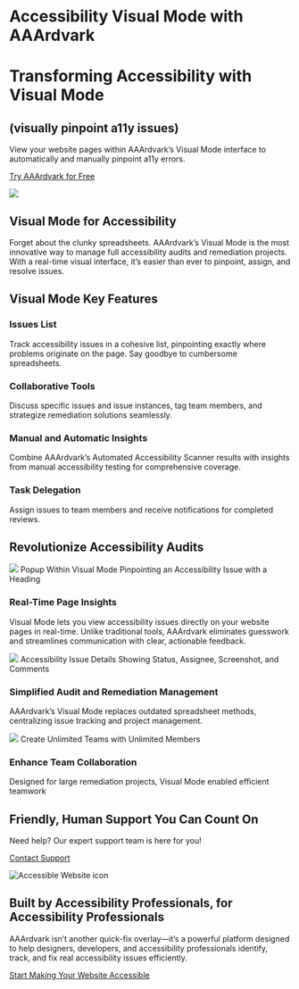 # Accessibility Visual Mode with AAArdvark

# Transforming Accessibility with Visual Mode

 

## (visually pinpoint a11y issues)

 

View your website pages within AAArdvark’s Visual Mode interface to automatically and manually pinpoint a11y errors.

 

[Try AAArdvark for Free](https://app.aaardvarkaccessibility.com/register)

![](https://aaardvarkaccessibility.com/wp-content/uploads/2024/11/6.-Visual-mode_rev-768x512.png) 

## Visual Mode for Accessibility

 

Forget about the clunky spreadsheets. AAArdvark’s Visual Mode is the most innovative way to manage full accessibility audits and remediation projects. With a real-time visual interface, it’s easier than ever to pinpoint, assign, and resolve issues.

 

## Visual Mode Key Features

 

 

### Issues List

 

Track accessibility issues in a cohesive list, pinpointing exactly where problems originate on the page. Say goodbye to cumbersome spreadsheets.

 

 

### Collaborative Tools

 

Discuss specific issues and issue instances, tag team members, and strategize remediation solutions seamlessly.

 

 

### Manual and Automatic Insights

 

Combine AAArdvark’s Automated Accessibility Scanner results with insights from manual accessibility testing for comprehensive coverage.

 

 

### Task Delegation

 

Assign issues to team members and receive notifications for completed reviews.

 

## Revolutionize Accessibility Audits

 

![](https://aaardvarkaccessibility.com/wp-content/uploads/2025/06/Visual-Mode-Issue-Selected-Popup-and-Highlight-1024x1024.png) Popup Within Visual Mode Pinpointing an Accessibility Issue with a Heading 

### Real-Time Page Insights

 

Visual Mode lets you view accessibility issues directly on your website pages in real-time. Unlike traditional tools, AAArdvark eliminates guesswork and streamlines communication with clear, actionable feedback.

 

![](https://aaardvarkaccessibility.com/wp-content/uploads/2025/06/Visual-Mode-Issue-Details-with-Notes-and-Severity-Selection-Shown-788x1024.png) Accessibility Issue Details Showing Status, Assignee, Screenshot, and Comments

### Simplified Audit and Remediation Management

 

AAArdvark’s Visual Mode replaces outdated spreadsheet methods, centralizing issue tracking and project management.

 

![](https://aaardvarkaccessibility.com/wp-content/uploads/2025/01/AAArdvark-Team-Mockup.png) Create Unlimited Teams with Unlimited Members

### Enhance Team Collaboration

 

Designed for large remediation projects, Visual Mode enabled efficient teamwork

 

## Friendly, Human Support You Can Count On

 

Need help? Our expert support team is here for you!

 

[Contact Support](https://aaardvarkaccessibility.com/contact-us/)

 

![Accessible Website icon](https://aaardvarkaccessibility.com/wp-content/uploads/2023/08/Accessible-Website.png) 

## Built by Accessibility Professionals, for Accessibility Professionals

 

AAArdvark isn’t another quick-fix overlay—it’s a powerful platform designed to help designers, developers, and accessibility professionals identify, track, and fix real accessibility issues efficiently.

 

[Start Making Your Website Accessible](https://app.aaardvarkaccessibility.com/register)

